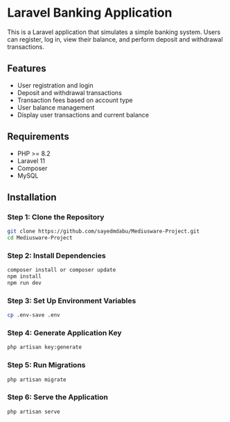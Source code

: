 # Laravel Banking Application

This is a Laravel application that simulates a simple banking system. Users can register, log in, view their balance, and perform deposit and withdrawal transactions.

## Features

- User registration and login
- Deposit and withdrawal transactions
- Transaction fees based on account type
- User balance management
- Display user transactions and current balance

## Requirements

- PHP >= 8.2
- Laravel 11
- Composer
- MySQL

## Installation

### Step 1: Clone the Repository
```bash
git clone https://github.com/sayedmdabu/Mediusware-Project.git
cd Mediusware-Project
```

### Step 2: Install Dependencies
```bash
composer install or composer update
npm install
npm run dev
```

### Step 3: Set Up Environment Variables
```bash
cp .env-save .env
```

### Step 4: Generate Application Key
```bash
php artisan key:generate
```

### Step 5: Run Migrations
```bash
php artisan migrate
```

### Step 6: Serve the Application
```bash
php artisan serve
```
